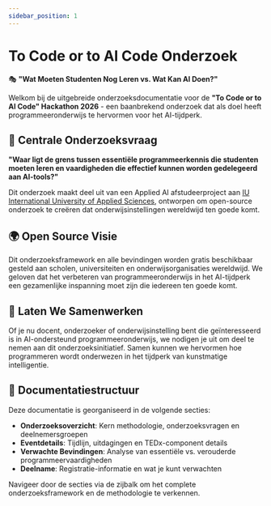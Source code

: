 ```yaml
---
sidebar_position: 1
---
```


# To Code or to AI Code Onderzoek

🎭 **"Wat Moeten Studenten Nog Leren vs. Wat Kan AI Doen?"**

Welkom bij de uitgebreide onderzoeksdocumentatie voor de **"To Code or to AI Code" Hackathon 2026** - een baanbrekend onderzoek dat als doel heeft programmeeronderwijs te hervormen voor het AI-tijdperk.

## 🔬 Centrale Onderzoeksvraag

**"Waar ligt de grens tussen essentiële programmeerkennis die studenten moeten leren en vaardigheden die effectief kunnen worden gedelegeerd aan AI-tools?"**

Dit onderzoek maakt deel uit van een Applied AI afstudeerproject aan [IU International University of Applied Sciences](https://www.iu.org/masters/artificial-intelligence/), ontworpen om open-source onderzoek te creëren dat onderwijsinstellingen wereldwijd ten goede komt.

## 🌍 Open Source Visie

Dit onderzoeksframework en alle bevindingen worden gratis beschikbaar gesteld aan scholen, universiteiten en onderwijsorganisaties wereldwijd. We geloven dat het verbeteren van programmeeronderwijs in het AI-tijdperk een gezamenlijke inspanning moet zijn die iedereen ten goede komt.

## 🤝 Laten We Samenwerken

Of je nu docent, onderzoeker of onderwijsinstelling bent die geïnteresseerd is in AI-ondersteund programmeeronderwijs, we nodigen je uit om deel te nemen aan dit onderzoeksinitiatief. Samen kunnen we hervormen hoe programmeren wordt onderwezen in het tijdperk van kunstmatige intelligentie.

## 📖 Documentatiestructuur

Deze documentatie is georganiseerd in de volgende secties:

- **Onderzoeksoverzicht**: Kern methodologie, onderzoeksvragen en deelnemersgroepen
- **Eventdetails**: Tijdlijn, uitdagingen en TEDx-component details
- **Verwachte Bevindingen**: Analyse van essentiële vs. verouderde programmeervaardigheden
- **Deelname**: Registratie-informatie en wat je kunt verwachten

Navigeer door de secties via de zijbalk om het complete onderzoeksframework en de methodologie te verkennen.
